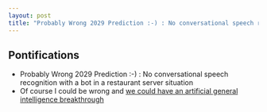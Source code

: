 ```yaml
---
layout: post
title: "Probably Wrong 2029 Prediction :-) : No conversational speech recognition with a bot in a restaurant server situation"
---
```


## Pontifications
 
 * Probably Wrong 2029 Prediction :-) : No conversational speech recognition with a bot in a restaurant server situation
 * Of course I could be wrong and [we could have an artificial general intelligence breakthrough](http://rolandtanglao.com/2018/03/11/p1-artificial-general-intelligence-wont-happen-before-2029/) 
